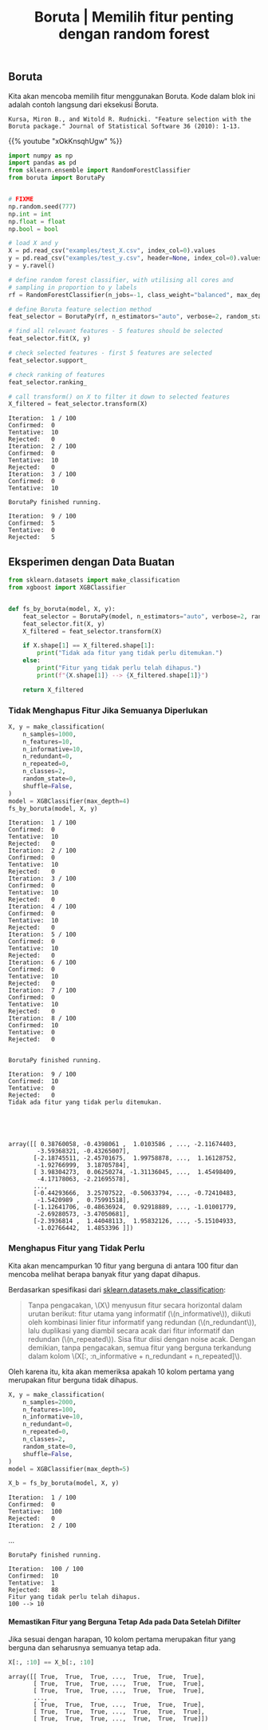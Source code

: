 ﻿---
title: "Boruta | Memilih fitur penting dengan random forest"
linkTitle: "Boruta"
seo_title: "Boruta | Memilih fitur penting dengan random forest"
pre: "2.7.2 "
weight: 2
searchtitle: "Melakukan Seleksi Fitur dengan Boruta"
---

## Boruta
Kita akan mencoba memilih fitur menggunakan Boruta. Kode dalam blok ini adalah contoh langsung dari eksekusi Boruta.

`Kursa, Miron B., and Witold R. Rudnicki. "Feature selection with the Boruta package." Journal of Statistical Software 36 (2010): 1-13.`

{{% youtube "xOkKnsqhUgw" %}}


```python
import numpy as np
import pandas as pd
from sklearn.ensemble import RandomForestClassifier
from boruta import BorutaPy


# FIXME
np.random.seed(777)
np.int = int
np.float = float
np.bool = bool
```


```python
# load X and y
X = pd.read_csv("examples/test_X.csv", index_col=0).values
y = pd.read_csv("examples/test_y.csv", header=None, index_col=0).values
y = y.ravel()

# define random forest classifier, with utilising all cores and
# sampling in proportion to y labels
rf = RandomForestClassifier(n_jobs=-1, class_weight="balanced", max_depth=5)

# define Boruta feature selection method
feat_selector = BorutaPy(rf, n_estimators="auto", verbose=2, random_state=1)

# find all relevant features - 5 features should be selected
feat_selector.fit(X, y)

# check selected features - first 5 features are selected
feat_selector.support_

# check ranking of features
feat_selector.ranking_

# call transform() on X to filter it down to selected features
X_filtered = feat_selector.transform(X)
```

    Iteration: 	1 / 100
    Confirmed: 	0
    Tentative: 	10
    Rejected: 	0
    Iteration: 	2 / 100
    Confirmed: 	0
    Tentative: 	10
    Rejected: 	0
    Iteration: 	3 / 100
    Confirmed: 	0
    Tentative: 	10
    
    BorutaPy finished running.
    
    Iteration: 	9 / 100
    Confirmed: 	5
    Tentative: 	0
    Rejected: 	5
    
## Eksperimen dengan Data Buatan

```python
from sklearn.datasets import make_classification
from xgboost import XGBClassifier


def fs_by_boruta(model, X, y):
    feat_selector = BorutaPy(model, n_estimators="auto", verbose=2, random_state=1)
    feat_selector.fit(X, y)
    X_filtered = feat_selector.transform(X)

    if X.shape[1] == X_filtered.shape[1]:
        print("Tidak ada fitur yang tidak perlu ditemukan.")
    else:
        print("Fitur yang tidak perlu telah dihapus.")
        print(f"{X.shape[1]} --> {X_filtered.shape[1]}")

    return X_filtered
```

### Tidak Menghapus Fitur Jika Semuanya Diperlukan


```python
X, y = make_classification(
    n_samples=1000,
    n_features=10,
    n_informative=10,
    n_redundant=0,
    n_repeated=0,
    n_classes=2,
    random_state=0,
    shuffle=False,
)
model = XGBClassifier(max_depth=4)
fs_by_boruta(model, X, y)
```

    Iteration: 	1 / 100
    Confirmed: 	0
    Tentative: 	10
    Rejected: 	0
    Iteration: 	2 / 100
    Confirmed: 	0
    Tentative: 	10
    Rejected: 	0
    Iteration: 	3 / 100
    Confirmed: 	0
    Tentative: 	10
    Rejected: 	0
    Iteration: 	4 / 100
    Confirmed: 	0
    Tentative: 	10
    Rejected: 	0
    Iteration: 	5 / 100
    Confirmed: 	0
    Tentative: 	10
    Rejected: 	0
    Iteration: 	6 / 100
    Confirmed: 	0
    Tentative: 	10
    Rejected: 	0
    Iteration: 	7 / 100
    Confirmed: 	0
    Tentative: 	10
    Rejected: 	0
    Iteration: 	8 / 100
    Confirmed: 	10
    Tentative: 	0
    Rejected: 	0
    
    
    BorutaPy finished running.
    
    Iteration: 	9 / 100
    Confirmed: 	10
    Tentative: 	0
    Rejected: 	0
    Tidak ada fitur yang tidak perlu ditemukan.
    




    array([[ 0.38760058, -0.4398061 ,  1.0103586 , ..., -2.11674403,
            -3.59368321, -0.43265007],
           [-2.18745511, -2.45701675,  1.99758878, ...,  1.16128752,
            -1.92766999,  3.18705784],
           [ 3.98304273,  0.06250274, -1.31136045, ...,  1.45498409,
            -4.17178063, -2.21695578],
           ...,
           [-0.44293666,  3.25707522, -0.50633794, ..., -0.72410483,
            -1.5420989 ,  0.75991518],
           [-1.12641706, -0.48636924,  0.92918889, ..., -1.01001779,
            -2.69280573, -3.47050681],
           [-2.3936814 ,  1.44048113,  1.95832126, ..., -5.15104933,
            -1.02766442,  1.4853396 ]])


### Menghapus Fitur yang Tidak Perlu
Kita akan mencampurkan 10 fitur yang berguna di antara 100 fitur dan mencoba melihat berapa banyak fitur yang dapat dihapus.

Berdasarkan spesifikasi dari [sklearn.datasets.make_classification](https://scikit-learn.org/stable/modules/generated/sklearn.datasets.make_classification.html):

> Tanpa pengacakan, \\(X\\) menyusun fitur secara horizontal dalam urutan berikut: fitur utama yang informatif (\\(n\_informative\\)), diikuti oleh kombinasi linier fitur informatif yang redundan (\\(n\_redundant\\)), lalu duplikasi yang diambil secara acak dari fitur informatif dan redundan (\\(n\_repeated\\)). Sisa fitur diisi dengan noise acak. Dengan demikian, tanpa pengacakan, semua fitur yang berguna terkandung dalam kolom \\(X[:, :n\_informative + n\_redundant + n\_repeated]\\).

Oleh karena itu, kita akan memeriksa apakah 10 kolom pertama yang merupakan fitur berguna tidak dihapus.



```python
X, y = make_classification(
    n_samples=2000,
    n_features=100,
    n_informative=10,
    n_redundant=0,
    n_repeated=0,
    n_classes=2,
    random_state=0,
    shuffle=False,
)
model = XGBClassifier(max_depth=5)

X_b = fs_by_boruta(model, X, y)
```

    Iteration: 	1 / 100
    Confirmed: 	0
    Tentative: 	100
    Rejected: 	0
    Iteration: 	2 / 100
...
    
    BorutaPy finished running.
    
    Iteration: 	100 / 100
    Confirmed: 	10
    Tentative: 	1
    Rejected: 	88
    Fitur yang tidak perlu telah dihapus.
    100 --> 10

#### Memastikan Fitur yang Berguna Tetap Ada pada Data Setelah Difilter
Jika sesuai dengan harapan, 10 kolom pertama merupakan fitur yang berguna dan seharusnya semuanya tetap ada.



```python
X[:, :10] == X_b[:, :10]
```




    array([[ True,  True,  True, ...,  True,  True,  True],
           [ True,  True,  True, ...,  True,  True,  True],
           [ True,  True,  True, ...,  True,  True,  True],
           ...,
           [ True,  True,  True, ...,  True,  True,  True],
           [ True,  True,  True, ...,  True,  True,  True],
           [ True,  True,  True, ...,  True,  True,  True]])


